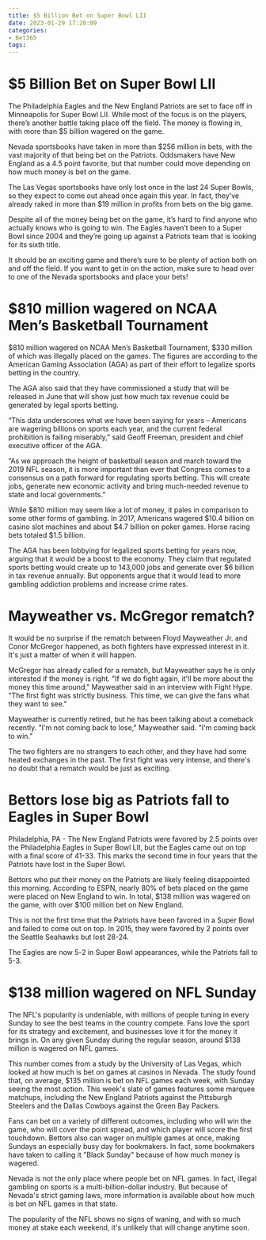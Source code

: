 ```yaml
---
title: $5 Billion Bet on Super Bowl LII
date: 2023-01-29 17:20:09
categories:
- Bet365
tags:
---
```



#  $5 Billion Bet on Super Bowl LII

The Philadelphia Eagles and the New England Patriots are set to face off in Minneapolis for Super Bowl LII. While most of the focus is on the players, there’s another battle taking place off the field. The money is flowing in, with more than $5 billion wagered on the game.

 Nevada sportsbooks have taken in more than $256 million in bets, with the vast majority of that being bet on the Patriots. Oddsmakers have New England as a 4.5 point favorite, but that number could move depending on how much money is bet on the game.

The Las Vegas sportsbooks have only lost once in the last 24 Super Bowls, so they expect to come out ahead once again this year. In fact, they’ve already raked in more than $19 million in profits from bets on the big game.

Despite all of the money being bet on the game, it’s hard to find anyone who actually knows who is going to win. The Eagles haven’t been to a Super Bowl since 2004 and they’re going up against a Patriots team that is looking for its sixth title.

It should be an exciting game and there’s sure to be plenty of action both on and off the field. If you want to get in on the action, make sure to head over to one of the Nevada sportsbooks and place your bets!

#  $810 million wagered on NCAA Men’s Basketball Tournament

$810 million wagered on NCAA Men’s Basketball Tournament, $330 million of which was illegally placed on the games. The figures are according to the American Gaming Association (AGA) as part of their effort to legalize sports betting in the country.

The AGA also said that they have commissioned a study that will be released in June that will show just how much tax revenue could be generated by legal sports betting.

“This data underscores what we have been saying for years – Americans are wagering billions on sports each year, and the current federal prohibition is failing miserably,” said Geoff Freeman, president and chief executive officer of the AGA.

“As we approach the height of basketball season and march toward the 2019 NFL season, it is more important than ever that Congress comes to a consensus on a path forward for regulating sports betting. This will create jobs, generate new economic activity and bring much-needed revenue to state and local governments.”

While $810 million may seem like a lot of money, it pales in comparison to some other forms of gambling. In 2017, Americans wagered $10.4 billion on casino slot machines and about $4.7 billion on poker games. Horse racing bets totaled $1.5 billion.

The AGA has been lobbying for legalized sports betting for years now, arguing that it would be a boost to the economy. They claim that regulated sports betting would create up to 143,000 jobs and generate over $6 billion in tax revenue annually. But opponents argue that it would lead to more gambling addiction problems and increase crime rates.

#  Mayweather vs. McGregor rematch?

It would be no surprise if the rematch between Floyd Mayweather Jr. and Conor McGregor happened, as both fighters have expressed interest in it. It's just a matter of when it will happen.

McGregor has already called for a rematch, but Mayweather says he is only interested if the money is right. "If we do fight again, it'll be more about the money this time around," Mayweather said in an interview with Fight Hype. "The first fight was strictly business. This time, we can give the fans what they want to see."

Mayweather is currently retired, but he has been talking about a comeback recently. "I'm not coming back to lose," Mayweather said. "I'm coming back to win."

The two fighters are no strangers to each other, and they have had some heated exchanges in the past. The first fight was very intense, and there's no doubt that a rematch would be just as exciting.

#  Bettors lose big as Patriots fall to Eagles in Super Bowl

Philadelphia, PA - The New England Patriots were favored by 2.5 points over the Philadelphia Eagles in Super Bowl LII, but the Eagles came out on top with a final score of 41-33. This marks the second time in four years that the Patriots have lost in the Super Bowl.

Bettors who put their money on the Patriots are likely feeling disappointed this morning. According to ESPN, nearly 80% of bets placed on the game were placed on New England to win. In total, $138 million was wagered on the game, with over $100 million bet on New England.

This is not the first time that the Patriots have been favored in a Super Bowl and failed to come out on top. In 2015, they were favored by 2 points over the Seattle Seahawks but lost 28-24.

The Eagles are now 5-2 in Super Bowl appearances, while the Patriots fall to 5-3.

#  $138 million wagered on NFL Sunday

The NFL's popularity is undeniable, with millions of people tuning in every Sunday to see the best teams in the country compete. Fans love the sport for its strategy and excitement, and businesses love it for the money it brings in. On any given Sunday during the regular season, around $138 million is wagered on NFL games.

This number comes from a study by the University of Las Vegas, which looked at how much is bet on games at casinos in Nevada. The study found that, on average, $135 million is bet on NFL games each week, with Sunday seeing the most action. This week's slate of games features some marquee matchups, including the New England Patriots against the Pittsburgh Steelers and the Dallas Cowboys against the Green Bay Packers.

Fans can bet on a variety of different outcomes, including who will win the game, who will cover the point spread, and which player will score the first touchdown. Bettors also can wager on multiple games at once, making Sundays an especially busy day for bookmakers. In fact, some bookmakers have taken to calling it "Black Sunday" because of how much money is wagered.

Nevada is not the only place where people bet on NFL games. In fact, illegal gambling on sports is a multi-billion-dollar industry. But because of Nevada's strict gaming laws, more information is available about how much is bet on NFL games in that state.

The popularity of the NFL shows no signs of waning, and with so much money at stake each weekend, it's unlikely that will change anytime soon.